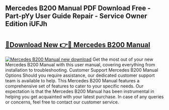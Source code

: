 ## Mercedes B200 Manual PDF Download Free - Part-pYy User Guide Repair - Service Owner Edition iUFJh

# <h2><a href="http://cf19381.oget.top/?id=Mercedes+B200+Manual">🔗Download New 👉🔴 Mercedes B200 Manual</a></h2>

[![Mercedes B200 Manual new download](https://i.imgur.com/5g1atiW.png)](http://cf19381.oget.top/?id=Mercedes+B200+Manual)
Get the most out of your new Mercedes B200 Manual with this user manual, covering everything from installation to troubleshooting. Customer Support Mercedes B200 Manual Options Should you require assistance, our dedicated customer support team is available to help. This Mercedes B200 Manual features a comprehensive set of features to cater to your specific needs. Our expectation is that the Mercedes B200 Manual has been instrumental in helping you get acquainted with your latest purchase. In case of any queries or concerns, feel free to contact our customer service.
